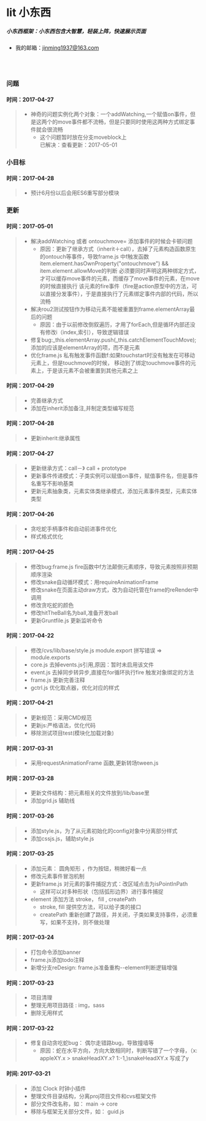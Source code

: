 # lit 小东西
##### 小东西框架：小东西包含大智慧，轻装上阵，快速展示页面
* 我的邮箱：jinming1937@163.com
 <br/>
 <br/>
 
### 问题<br/>
#### 时间：2017-04-27<br/>
>* 神奇的问题实例化两个对象：一个addWatching,一个赋值on事件，但是这两个的move事件都不流畅，但是只要同时使用这两种方式绑定事件就会很流畅
>   * 这个问题暂时放在分支moveblock上<br/>已解决：查看更新：2017-05-01

### 小目标<br/>
#### 时间：2017-04-28<br/>
>* 预计6月份以后会用ES6重写部分模块

### 更新<br/>
#### 时间：2017-05-01<br/>
>* 解决addWatching 或者 ontouchmove= 添加事件的时候会卡顿问题
>	* 原因：更新了继承方式（inherit＋call），去掉了元素构造函数原生的ontouch等事件，导致frame.js
中f触发函数 item.element.hasOwnProperty("ontouchmove") && item.element.allowMove的判断
必须要同时声明这两种绑定方式，才可以缓存move事件的元素，而缓存了move事件的元素，在move的时候直接执行
该元素的fire事件（fire是action原型中的方法，可以直接分发事件），于是直接执行了元素绑定事件内部的代码，所以流畅
>* 解决rou2测试按钮作为移动元素不能被重置到frame.elementArray最后的问题
>	* 原因：由于以前修改倒叙遍历，才用了forEach,但是循环内部还没有修改i（index,索引），导致逻辑错误
>* 修复bug:_this.elementArray.push(_this.catchElementTouchMove); 添加的应该是elementArray的项，而不是元素
>* 优化frame.js 私有触发事件函数f:如果touchstart时没有触发在可移动元素上，但是touchmove的时候，
移动到了绑定touchmove事件的元素上，于是该元素不会被重置到其他元素之上

#### 时间：2017-04-29<br/>
>* 完善继承方式
>* 添加在inherit添加备注,并制定类型编写规范

#### 时间：2017-04-28<br/>
>* 更新inherit:继承属性

#### 时间：2017-04-27<br/>
>* 更新继承方式：call－》 call + prototype
>* 更新事件传递模式：子类实例可以赋值on事件，赋值事件名，但是事件名重写不影响基类
>* 更新元素抽象类，元素实体类继承模式，添加元素事件类型，元素实体类型

#### 时间：2017-04-26<br/>
>* 贪吃蛇手柄事件和自动前进事件优化
>* 样式格式优化

#### 时间：2017-04-25<br/>
>* 修改bug:frame.js fire函数中f方法颠倒元素顺序，导致元素按照非预期顺序渲染
>* 修改snake自动循环模式：用requireAnimationFrame
>* 修改snake在页面主动draw方式，改为自动托管在frame的reRender中调用
>* 修改贪吃蛇的颜色
>* 修改hitTheBall名为ball,准备开发ball
>* 更新Gruntfile.js 更新监听命令

#### 时间：2017-04-22<br/>
>* 修改/cvs/lib/base/style.js module.export 拼写错误 => module.exports
>* core.js 去掉events.js引用,原因：暂时未启用该文件
>* event.js 去掉同步转异步,直接在for循环执行fire 触发对象绑定的方法
>* frame.js 更新完善注释
>* gctrl.js 优化取点器，优化对应的样式

#### 时间：2017-04-21<br/>
>* 更新规范：采用CMD规范
>* 更新js:严格语法，优化代码
>* 移除测试项目test(模块化加载对象)

#### 时间：2017-03-31<br/>
>* 采用requestAnimationFrame 函数,更新转场tween.js

#### 时间：2017-03-28<br/>
>* 更新文件结构：把元素相关的文件放到/lib/base里
>* 添加grid.js 辅助线

#### 时间：2017-03-26<br/>
>* 添加style.js，为了从元素初始化的config对象中分离部分样式<br/>
>* 添加cssjs.js，辅助style.js<br/>

#### 时间：2017-03-25<br/>
>* 添加元素： 圆角矩形 ，作为按钮，稍微好看一点
>* 修改元素事件冒泡机制
>* 更新frame.js 对元素的事件捕捉方式：改区域点击为isPointInPath<br/>
>	* 这样可以对多种形状（包括弧形边界）进行事件捕捉<br/>
>* element 添加方法 stroke， fill , createPath<br/>
>	* stroke, fill 提供空方法，可以给子类的接口<br/>
>	* createPath 重新创建了路径，并关闭，子类如果支持事件，必须重写，如果不支持，则不做处理<br/>

#### 时间：2017-03-24<br/>
>* 打包命令添加banner
>* frame.js添加todo注释
>* 新增分支reDesign: frame.js准备重构--element判断逻辑增强<br/>

#### 时间：2017-03-23<br/>
>* 项目清理<br/>
>* 整理无用项目路径 : img，sass <br/>
>* 删除无用样式<br/>

#### 时间：2017-03-22<br/>
>* 修复自动贪吃蛇bug： 偶尔走错路bug，导致撞墙等<br/>
>	* 原因：蛇在水平方向，方向大致相同时，判断写错了一个字母，（x: appleXY.x > snakeHeadXY.x? 1:-1,)snakeHeadXY.x 写成了y<br/>

#### 时间: 2017-03-21<br/>
>* 添加 Clock 时钟小插件<br/>
>* 整理文件目录结构，分离proj项目文件和cvs框架文件<br/>
>* 部分文件改名称，如： main -> core<br/>
>* 移除与框架无关部分文件，如： guid.js<br/>
